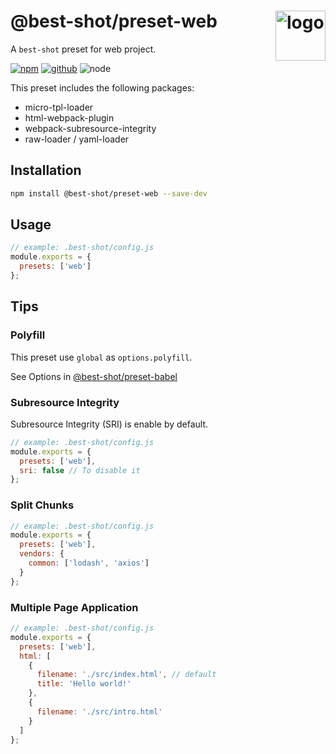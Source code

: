 # @best-shot/preset-web <img src="https://cdn.jsdelivr.net/gh/best-shot/best-shot/packages/core/logo.svg" alt="logo" height="80" align="right">

A `best-shot` preset for web project.

[![npm][npm-badge]][npm-url]
[![github][github-badge]][github-url]
![node][node-badge]

[npm-url]: https://www.npmjs.com/package/@best-shot/preset-web
[npm-badge]: https://img.shields.io/npm/v/@best-shot/preset-web.svg?style=flat-square&logo=npm
[github-url]: https://github.com/best-shot/best-shot/tree/master/packages/preset-web
[github-badge]: https://img.shields.io/npm/l/@best-shot/preset-web.svg?style=flat-square&colorB=blue&logo=github
[node-badge]: https://img.shields.io/node/v/@best-shot/preset-web.svg?style=flat-square&colorB=green&logo=node.js

This preset includes the following packages:

- micro-tpl-loader
- html-webpack-plugin
- webpack-subresource-integrity
- raw-loader / yaml-loader

## Installation

```bash
npm install @best-shot/preset-web --save-dev
```

## Usage

```js
// example: .best-shot/config.js
module.exports = {
  presets: ['web']
};
```

## Tips

### Polyfill

This preset use `global` as `options.polyfill`.

See Options in [@best-shot/preset-babel](../preset-babel)

### Subresource Integrity

Subresource Integrity (SRI) is enable by default.

```js
// example: .best-shot/config.js
module.exports = {
  presets: ['web'],
  sri: false // To disable it
};
```

### Split Chunks

```js
// example: .best-shot/config.js
module.exports = {
  presets: ['web'],
  vendors: {
    common: ['lodash', 'axios']
  }
};
```

### Multiple Page Application

```js
// example: .best-shot/config.js
module.exports = {
  presets: ['web'],
  html: [
    {
      filename: './src/index.html', // default
      title: 'Hello world!'
    },
    {
      filename: './src/intro.html'
    }
  ]
};
```
